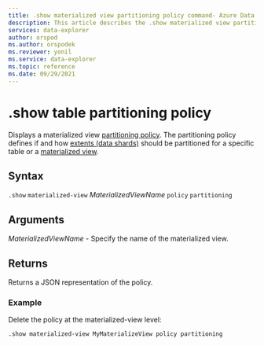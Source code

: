 ```yaml
---
title: .show materialized view partitioning policy command- Azure Data Explorer
description: This article describes the .show materialized view partitioning policy command in Azure Data Explorer.
services: data-explorer
author: orspod
ms.author: orspodek
ms.reviewer: yonil
ms.service: data-explorer
ms.topic: reference
ms.date: 09/29/2021
---
```

# .show table partitioning policy

Displays a materialized view [partitioning policy](partitioningpolicy.md). The partitioning policy defines if and how [extents (data shards)](../management/extents-overview.md) should be partitioned for a specific table or a [materialized view](materialized-views/materialized-view-overview.md).

## Syntax

`.show` `materialized-view` *MaterializedViewName* `policy` `partitioning` 

## Arguments

*MaterializedViewName* - Specify the name of the materialized view.

## Returns

Returns a JSON representation of the policy.

### Example

Delete the policy at the materialized-view level:

```kusto
.show materialized-view MyMaterializeView policy partitioning 
```

